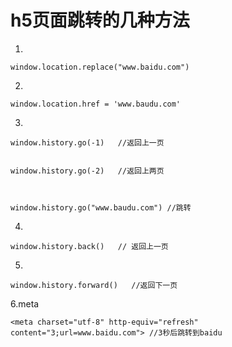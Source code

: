 # h5页面跳转的几种方法


1.
```
window.location.replace("www.baidu.com")
```



2.
```
window.location.href = 'www.baudu.com'
```


3.
```
window.history.go(-1)   //返回上一页


window.history.go(-2)   //返回上两页



window.history.go("www.baudu.com") //跳转
```



4.

```
window.history.back()   // 返回上一页
```

5.
```
window.history.forward()   //返回下一页

```



6.meta

```
<meta charset="utf-8" http-equiv="refresh" content="3;url=www.baidu.com"> //3秒后跳转到baidu
```
